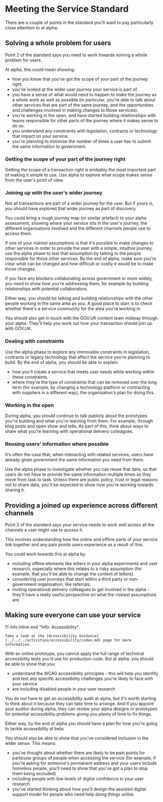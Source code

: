 # Meeting the Service Standard

There are a couple of points in the standard you'll want to pay particularly close attention to at alpha.

## Solving a whole problem for users

Point 2 of the standard says you need to work towards solving a whole problem for users.

At alpha, this could mean showing:

* how you know that you've got the scope of your part of the journey right.
* you've looked at the wider user journey your service is part of.
* you have a sense of what would need to happen to make the journey as a whole work as well as possible (in particular, 
  you're able to talk about other services that are part of the same journey, and the opportunities and challenges 
  involved in making changes to those services).
* you're working in the open, and have started building relationships with teams responsible for other parts of the 
  journey where it makes sense to do so. 
* you understand any constraints with legislation, contracts or technology that impact on your service. 
* you're planning to minimise the number of times a user has to submit the same information to government.


### Getting the scope of your part of the journey right

Getting the scope of a transaction right is probably the most important part of making it simple to use. Use alpha to 
explore what scope makes sense from the user's point of view.

### Joining up with the user's wider journey

Not all transactions are part of a wider journey for the user. But if yours is, you should have explored that wider 
journey as part of discovery.

You could bring a rough journey map (or similar artefact) to your alpha assessment, showing where your service sits in 
the user's journey, the different organisations involved and the different channels people use to access them.

If one of your riskiest assumptions is that it's possible to make changes to other services in order to provide the user 
with a simple, intuitive journey, use the alpha phase to test that assumption by talking to the people responsible for 
those other services. By the end of alpha, make sure you're clear what can be changed and how difficult or costly it 
would be to make those changes.

If you face any blockers collaborating across government or more widely, you need to show how you're addressing them, 
for example by building relationships with potential collaborators.

Either way, you should be talking and building relationships with the other people working in the same area as you. A 
good place to start is to check whether there's a service community for the area you're working in.

You should also get in touch with the GOV.UK content team midway through your alpha. They'll help you work out how your 
transaction should join up with GOV.UK.

### Dealing with constraints

Use the alpha phase to explore any immovable constraints in legislation, contracts or legacy technology that affect the 
service you're planning to build. By the end of alpha, you should be able to explain:

* how you'll create a service that meets user needs while working within these constraints.
* where they're the type of constraints that can be removed over the long term (for example, by changing a technology 
  platform or contracting with suppliers in a different way), the organisation's plan for doing this.


### Working in the open

During alpha, you should continue to talk publicly about the prototypes you're building and what you're learning from 
them. For example, through blog posts and open show and tells. As part of this, think about ways to share what you're 
learning with operational delivery colleagues.

### Reusing users' information where possible

It's often the case that, when interacting with related services, users have already given government the same 
information you need from them.

Use the alpha phase to investigate whether you can reuse that data, so that users do not have to provide the same 
information multiple times as they move from task to task. Unless there are public policy, trust or legal reasons not to 
share data, you'll be expected to show how you're working towards sharing it.

## Providing a joined up experience across different channels

Point 3 of the standard says your service needs to work well across all the channels a user might use to access it.

This involves understanding how the online and offline parts of your service link together and any pain points users 
experience as a result of this.

You could work towards this at alpha by:

* including offline elements like letters in your alpha experiments and user research, especially where this relates to 
  a risky assumption (for example, that you'll be able to change the content of letters).
* considering user journeys that start within a third party or non-government organisation, like referrals.
* inviting operational delivery colleagues to get involved in the alpha - they'll have a really useful perspective on 
  what the riskiest assumptions are.


## Making sure everyone can use your service

!!! info inline end "Info: Accessibility"

    Take a look at the [Accessibility Guidance](../../../activities/accessibility/index.md) page for more information.

With an online prototype, you cannot apply the full range of technical accessibility tests you'd use for production 
code. But at alpha, you should be able to show that you:

* understand the WCAG accessibility principles - this will help you identify and test any specific accessibility 
  challenges you're likely to face with your service
* are including disabled people in your user research

You do not have to get an accessibility audit at alpha, but it's worth starting to think about it because they can take 
time to arrange. And if you appoint your auditor during alpha, they can review your alpha designs or prototypes for 
potential accessibility problems giving you plenty of time to fix things.

Either way, by the end of alpha you should have a plan for how you're going to tackle accessibility at beta.

You should also be able to show that you've considered inclusion in the wider sense. This means:

* you've thought about whether there are likely to be pain points for particular groups of people when accessing the 
  service (for example, if you're asking for someone's permanent address and your users include homeless people, you'll 
  need to show that you've got a plan to stop them being excluded)
* including people with low levels of digital confidence in your user research
* you've started thinking about how you'll design the assisted digital support model for people who need help doing 
  things online
